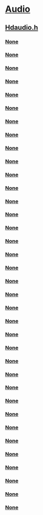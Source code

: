 # [Audio](../_audio/index.md)
## [Hdaudio.h](index.md)
### [None](../hdaudio/nc-hdaudio-pallocate_capture_dma_engine.md)
### [None](../hdaudio/nc-hdaudio-pallocate_contiguous_dma_buffer.md)
### [None](../hdaudio/nc-hdaudio-pallocate_dma_buffer.md)
### [None](../hdaudio/nc-hdaudio-pallocate_dma_buffer_with_notification.md)
### [None](../hdaudio/nc-hdaudio-pallocate_render_dma_engine.md)
### [None](../hdaudio/nc-hdaudio-pchange_bandwidth_allocation.md)
### [None](../hdaudio/nc-hdaudio-pfree_contiguous_dma_buffer.md)
### [None](../hdaudio/nc-hdaudio-pfree_dma_buffer.md)
### [None](../hdaudio/nc-hdaudio-pfree_dma_buffer_with_notification.md)
### [None](../hdaudio/nc-hdaudio-pfree_dma_engine.md)
### [None](../hdaudio/nc-hdaudio-pget_device_information.md)
### [None](../hdaudio/nc-hdaudio-pget_link_position_register.md)
### [None](../hdaudio/nc-hdaudio-pget_resource_information.md)
### [None](../hdaudio/nc-hdaudio-pget_wall_clock_register.md)
### [None](../hdaudio/nc-hdaudio-phdaudio_bdl_isr.md)
### [None](../hdaudio/nc-hdaudio-phdaudio_transfer_complete_callback.md)
### [None](../hdaudio/nc-hdaudio-phdaudio_unsolicited_response_callback.md)
### [None](../hdaudio/nc-hdaudio-pregister_event_callback.md)
### [None](../hdaudio/nc-hdaudio-pregister_notification_event.md)
### [None](../hdaudio/nc-hdaudio-psetup_dma_engine_with_bdl.md)
### [None](../hdaudio/nc-hdaudio-pset_dma_engine_state.md)
### [None](../hdaudio/nc-hdaudio-ptransfer_codec_verbs.md)
### [None](../hdaudio/nc-hdaudio-punregister_event_callback.md)
### [None](../hdaudio/nc-hdaudio-punregister_notification_event.md)
### [None](../hdaudio/ne-hdaudio-_hdaudio_codec_power_state.md)
### [None](../hdaudio/ne-hdaudio-_hdaudio_stream_state.md)
### [None](../hdaudio/ns-hdaudio-_hdaudio_buffer_descriptor.md)
### [None](../hdaudio/ns-hdaudio-_hdaudio_bus_interface.md)
### [None](../hdaudio/ns-hdaudio-_hdaudio_bus_interface_bdl.md)
### [None](../hdaudio/ns-hdaudio-_hdaudio_bus_interface_v2.md)
### [None](../hdaudio/ns-hdaudio-_hdaudio_codec_command.md)
### [None](../hdaudio/ns-hdaudio-_hdaudio_codec_response.md)
### [None](../hdaudio/ns-hdaudio-_hdaudio_codec_transfer.md)
### [None](../hdaudio/ns-hdaudio-_hdaudio_converter_format.md)
### [None](../hdaudio/ns-hdaudio-_hdaudio_device_information.md)
### [None](../hdaudio/ns-hdaudio-_hdaudio_stream_format.md)
